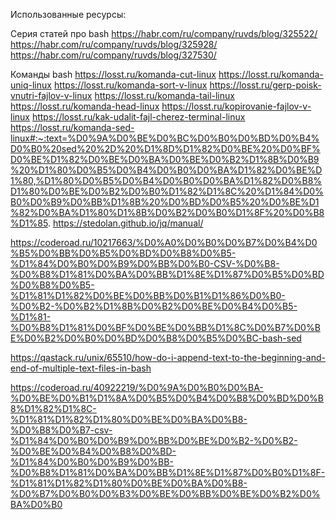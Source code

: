Использованные ресурсы:

Серия статей про bash https://habr.com/ru/company/ruvds/blog/325522/ https://habr.com/ru/company/ruvds/blog/325928/ https://habr.com/ru/company/ruvds/blog/327530/

Команды bash https://losst.ru/komanda-cut-linux https://losst.ru/komanda-uniq-linux https://losst.ru/komanda-sort-v-linux https://losst.ru/gerp-poisk-vnutri-fajlov-v-linux https://losst.ru/komanda-tail-linux https://losst.ru/komanda-head-linux https://losst.ru/kopirovanie-fajlov-v-linux https://losst.ru/kak-udalit-fajl-cherez-terminal-linux https://losst.ru/komanda-sed-linux#:~:text=%D0%9A%D0%BE%D0%BC%D0%B0%D0%BD%D0%B4%D0%B0%20sed%20%2D%20%D1%8D%D1%82%D0%BE%20%D0%BF%D0%BE%D1%82%D0%BE%D0%BA%D0%BE%D0%B2%D1%8B%D0%B9%20%D1%80%D0%B5%D0%B4%D0%B0%D0%BA%D1%82%D0%BE%D1%80,%D1%80%D0%B5%D0%B4%D0%B0%D0%BA%D1%82%D0%B8%D1%80%D0%BE%D0%B2%D0%B0%D1%82%D1%8C%20%D1%84%D0%B0%D0%B9%D0%BB%D1%8B%20%D0%BD%D0%B5%20%D0%BE%D1%82%D0%BA%D1%80%D1%8B%D0%B2%D0%B0%D1%8F%20%D0%B8%D1%85. https://stedolan.github.io/jq/manual/


https://coderoad.ru/10217663/%D0%A0%D0%B0%D0%B7%D0%B4%D0%B5%D0%BB%D0%B5%D0%BD%D0%B8%D0%B5-%D1%84%D0%B0%D0%B9%D0%BB%D0%B0-CSV-%D0%B8-%D0%B8%D1%81%D0%BA%D0%BB%D1%8E%D1%87%D0%B5%D0%BD%D0%B8%D0%B5-%D1%81%D1%82%D0%BE%D0%BB%D0%B1%D1%86%D0%B0-%D0%B2-%D0%B2%D1%8B%D0%B2%D0%BE%D0%B4%D0%B5-%D1%81-%D0%B8%D1%81%D0%BF%D0%BE%D0%BB%D1%8C%D0%B7%D0%BE%D0%B2%D0%B0%D0%BD%D0%B8%D0%B5%D0%BC-bash-sed

https://qastack.ru/unix/65510/how-do-i-append-text-to-the-beginning-and-end-of-multiple-text-files-in-bash

https://coderoad.ru/40922219/%D0%9A%D0%B0%D0%BA-%D0%BE%D0%B1%D1%8A%D0%B5%D0%B4%D0%B8%D0%BD%D0%B8%D1%82%D1%8C-%D1%81%D1%82%D1%80%D0%BE%D0%BA%D0%B8-%D0%B8%D0%B7-csv-%D1%84%D0%B0%D0%B9%D0%BB%D0%BE%D0%B2-%D0%B2-%D0%BE%D0%B4%D0%B8%D0%BD-%D1%84%D0%B0%D0%B9%D0%BB-%D0%B8%D1%81%D0%BA%D0%BB%D1%8E%D1%87%D0%B0%D1%8F-%D1%81%D1%82%D1%80%D0%BE%D0%BA%D0%B8-%D0%B7%D0%B0%D0%B3%D0%BE%D0%BB%D0%BE%D0%B2%D0%BA%D0%B0
